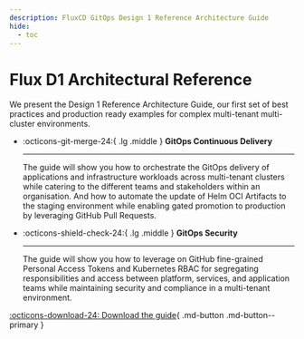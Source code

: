 ```yaml
---
description: FluxCD GitOps Design 1 Reference Architecture Guide
hide:
  - toc
---
```


# Flux D1 Architectural Reference

We present the Design 1 Reference Architecture Guide,
our first set of best practices and production ready examples
for complex multi-tenant multi-cluster environments.


<div class="grid cards" markdown>

-   :octicons-git-merge-24:{ .lg .middle } __GitOps Continuous Delivery__

    ---

    The guide will show you how to orchestrate the GitOps delivery of applications and infrastructure workloads
    across multi-tenant clusters while catering to the different teams and stakeholders within an organisation.
    And how to automate the update of Helm OCI Artifacts
    to the staging environment while enabling gated promotion to production by leveraging GitHub Pull Requests.

-   :octicons-shield-check-24:{ .lg .middle } __GitOps Security__

    ---

    The guide will show you how to leverage on GitHub fine-grained Personal Access Tokens and Kubernetes
    RBAC for segregating responsibilities
    and access between platform, services, and application teams while maintaining security and compliance
    in a multi-tenant environment.

</div>

[:octicons-download-24: Download the guide](https://raw.githubusercontent.com/controlplaneio-fluxcd/distribution/main/guides/ControlPlane_Flux_D1_Reference_Architecture_Guide.pdf){ .md-button .md-button--primary }
